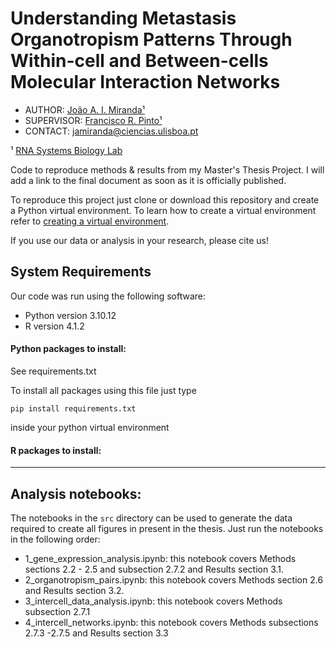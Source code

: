 # Understanding Metastasis Organotropism Patterns Through Within-cell and Between-cells Molecular Interaction Networks

* AUTHOR: [João A. I. Miranda¹](https://github.com/joanismi/)
* SUPERVISOR: [Francisco R. Pinto¹](https://github.com/frpinto)
* CONTACT: jamiranda@ciencias.ulisboa.pt

¹ [RNA Systems Biology Lab](https://github.com/GamaPintoLab) 


Code to reproduce methods &amp; results from my Master's Thesis Project.
I will add a link to the final document as soon as it is officially published.

To reproduce this project just clone or download this repository and create a Python virtual environment.
To learn how to create a virtual environment refer to [creating a virtual environment](https://packaging.python.org/en/latest/guides/installing-using-pip-and-virtual-environments/#creating-a-virtual-environment).

If you use our data or analysis in your research, please cite us!

## System Requirements
Our code was run using the following software:
- Python version 3.10.12
- R version 4.1.2

#### Python packages to install:
See requirements.txt

To install all packages using this file just type
```
pip install requirements.txt
```
inside your python virtual environment

#### R packages to install:
---

## Analysis notebooks:
The notebooks in the `src` directory can be used to generate the data required to create all figures in present in the thesis. Just run the notebooks in the following order:
- 1_gene_expression_analysis.ipynb: this notebook covers Methods sections 2.2 - 2.5 and subsection 2.7.2 and Results section 3.1.
- 2_organotropism_pairs.ipynb: this notebook covers Methods section 2.6 and Results section 3.2.
- 3_intercell_data_analysis.ipynb: this notebook covers Methods subsection 2.7.1
- 4_intercell_networks.ipynb: this notebook covers Methods subsections 2.7.3  -2.7.5 and Results section 3.3

